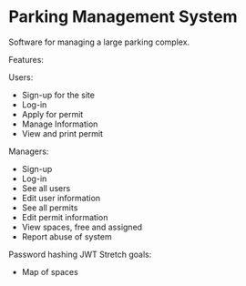 # Parking Management System

Software for managing a large parking complex.

Features:

Users:
- Sign-up for the site
- Log-in
- Apply for permit
- Manage Information
- View and print permit

Managers:
- Sign-up
- Log-in
- See all users
- Edit user information
- See all permits
- Edit permit information
- View spaces, free and assigned
- Report abuse of system

Password hashing
JWT
Stretch goals:
- Map of spaces
